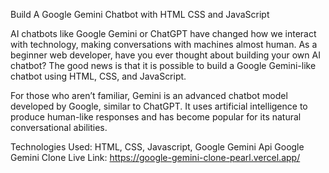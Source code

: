Build A Google Gemini Chatbot with HTML CSS and JavaScript

AI chatbots like Google Gemini or ChatGPT have changed how we interact with technology, making conversations with machines almost human. As a beginner web developer, have you ever thought about building your own AI chatbot? The good news is that it is possible to build a Google Gemini-like chatbot using HTML, CSS, and JavaScript.

For those who aren’t familiar, Gemini is an advanced chatbot model developed by Google, similar to ChatGPT. It uses artificial intelligence to produce human-like responses and has become popular for its natural conversational abilities.

Technologies Used: HTML, CSS, Javascript, Google Gemini Api
Google Gemini Clone Live Link: https://google-gemini-clone-pearl.vercel.app/
